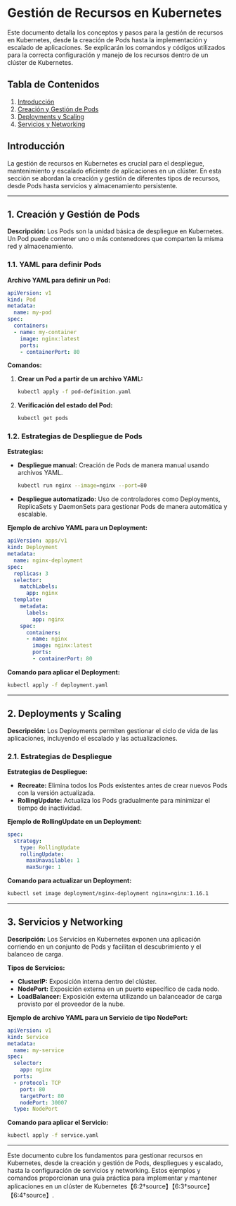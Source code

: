 # Gestión de Recursos en Kubernetes

Este documento detalla los conceptos y pasos para la gestión de recursos en Kubernetes, desde la creación de Pods hasta la implementación y escalado de aplicaciones. Se explicarán los comandos y códigos utilizados para la correcta configuración y manejo de los recursos dentro de un clúster de Kubernetes.

## Tabla de Contenidos
1. [Introducción](#introducción)
2. [Creación y Gestión de Pods](#creación-y-gestión-de-pods)
3. [Deployments y Scaling](#deployments-y-scaling)
4. [Servicios y Networking](#servicios-y-networking)

## Introducción

La gestión de recursos en Kubernetes es crucial para el despliegue, mantenimiento y escalado eficiente de aplicaciones en un clúster. En esta sección se abordan la creación y gestión de diferentes tipos de recursos, desde Pods hasta servicios y almacenamiento persistente.

---

## 1. Creación y Gestión de Pods

**Descripción:**
Los Pods son la unidad básica de despliegue en Kubernetes. Un Pod puede contener uno o más contenedores que comparten la misma red y almacenamiento.

### 1.1. YAML para definir Pods

**Archivo YAML para definir un Pod:**
```yaml
apiVersion: v1
kind: Pod
metadata:
  name: my-pod
spec:
  containers:
  - name: my-container
    image: nginx:latest
    ports:
    - containerPort: 80
```

**Comandos:**
1. **Crear un Pod a partir de un archivo YAML:**
   ```sh
   kubectl apply -f pod-definition.yaml
   ```
2. **Verificación del estado del Pod:**
   ```sh
   kubectl get pods
   ```

### 1.2. Estrategias de Despliegue de Pods

**Estrategias:**
- **Despliegue manual:** Creación de Pods de manera manual usando archivos YAML.
  ```sh
  kubectl run nginx --image=nginx --port=80
  ```
- **Despliegue automatizado:** Uso de controladores como Deployments, ReplicaSets y DaemonSets para gestionar Pods de manera automática y escalable.

**Ejemplo de archivo YAML para un Deployment:**
```yaml
apiVersion: apps/v1
kind: Deployment
metadata:
  name: nginx-deployment
spec:
  replicas: 3
  selector:
    matchLabels:
      app: nginx
  template:
    metadata:
      labels:
        app: nginx
    spec:
      containers:
      - name: nginx
        image: nginx:latest
        ports:
        - containerPort: 80
```

**Comando para aplicar el Deployment:**
```sh
kubectl apply -f deployment.yaml
```

---

## 2. Deployments y Scaling

**Descripción:**
Los Deployments permiten gestionar el ciclo de vida de las aplicaciones, incluyendo el escalado y las actualizaciones.

### 2.1. Estrategias de Despliegue

**Estrategias de Despliegue:**
- **Recreate:** Elimina todos los Pods existentes antes de crear nuevos Pods con la versión actualizada.
- **RollingUpdate:** Actualiza los Pods gradualmente para minimizar el tiempo de inactividad.

**Ejemplo de RollingUpdate en un Deployment:**
```yaml
spec:
  strategy:
    type: RollingUpdate
    rollingUpdate:
      maxUnavailable: 1
      maxSurge: 1
```

**Comando para actualizar un Deployment:**
```sh
kubectl set image deployment/nginx-deployment nginx=nginx:1.16.1
```

---

## 3. Servicios y Networking

**Descripción:**
Los Servicios en Kubernetes exponen una aplicación corriendo en un conjunto de Pods y facilitan el descubrimiento y el balanceo de carga.

**Tipos de Servicios:**
- **ClusterIP:** Exposición interna dentro del clúster.
- **NodePort:** Exposición externa en un puerto específico de cada nodo.
- **LoadBalancer:** Exposición externa utilizando un balanceador de carga provisto por el proveedor de la nube.

**Ejemplo de archivo YAML para un Servicio de tipo NodePort:**
```yaml
apiVersion: v1
kind: Service
metadata:
  name: my-service
spec:
  selector:
    app: nginx
  ports:
  - protocol: TCP
    port: 80
    targetPort: 80
    nodePort: 30007
  type: NodePort
```

**Comando para aplicar el Servicio:**
```sh
kubectl apply -f service.yaml
```

---

Este documento cubre los fundamentos para gestionar recursos en Kubernetes, desde la creación y gestión de Pods, despliegues y escalado, hasta la configuración de servicios y networking. Estos ejemplos y comandos proporcionan una guía práctica para implementar y mantener aplicaciones en un clúster de Kubernetes【6:2†source】【6:3†source】【6:4†source】.
